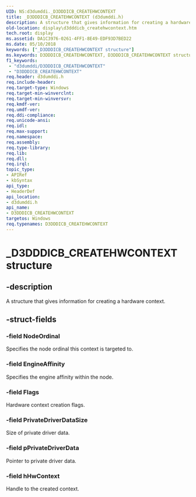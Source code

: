 ```yaml
---
UID: NS:d3dumddi._D3DDDICB_CREATEHWCONTEXT
title: _D3DDDICB_CREATEHWCONTEXT (d3dumddi.h)
description: A structure that gives information for creating a hardware context.
old-location: display\d3dddicb_createhwcontext.htm
tech.root: display
ms.assetid: DA1C3976-0261-4FF1-8E49-EDF93D7BED22
ms.date: 05/10/2018
keywords: ["_D3DDDICB_CREATEHWCONTEXT structure"]
ms.keywords: D3DDDICB_CREATEHWCONTEXT, D3DDDICB_CREATEHWCONTEXT structure [Display Devices], _D3DDDICB_CREATEHWCONTEXT, d3dumddi/D3DDDICB_CREATEHWCONTEXT, display.d3dddicb_createhwcontext
f1_keywords:
 - "d3dumddi/D3DDDICB_CREATEHWCONTEXT"
 - "D3DDDICB_CREATEHWCONTEXT"
req.header: d3dumddi.h
req.include-header: 
req.target-type: Windows
req.target-min-winverclnt: 
req.target-min-winversvr: 
req.kmdf-ver: 
req.umdf-ver: 
req.ddi-compliance: 
req.unicode-ansi: 
req.idl: 
req.max-support: 
req.namespace: 
req.assembly: 
req.type-library: 
req.lib: 
req.dll: 
req.irql: 
topic_type:
- APIRef
- kbSyntax
api_type:
- HeaderDef
api_location:
- d3dumddi.h
api_name:
- D3DDDICB_CREATEHWCONTEXT
targetos: Windows
req.typenames: D3DDDICB_CREATEHWCONTEXT
---
```


# _D3DDDICB_CREATEHWCONTEXT structure


## -description


A structure that gives information for creating a hardware context.


## -struct-fields




### -field NodeOrdinal

Specifies the node ordinal this context is targeted to.


### -field EngineAffinity

Specifies the engine affinity within the node.


### -field Flags

Hardware context creation flags.


### -field PrivateDriverDataSize

Size of private driver data.


### -field pPrivateDriverData

Pointer to private driver data.


### -field hHwContext

Handle to the created context.

